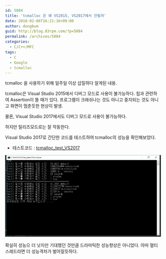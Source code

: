 ```yaml
---
id: 5084
title: 'tcmalloc 은 왜 VS2015, VS2017에서 안될까'
date: 2018-02-06T16:21:16+09:00
author: dongbum
guid: http://blog.83rpm.com/?p=5084
permalink: /archives/5084
categories:
  - C/C++/MFC
tags:
  - C
  - Google
  - tcmalloc
---
```

tcmalloc 을 사용하기 위해 일주일 이상 삽질하다 알게된 내용.

tcmalloc은 Visual Studio 2015에서 디버그 모드로 사용이 불가능하다. 힙과 관련하여 Assertion이 뜰 때가 있다. 프로그램이 크래쉬나는 것도 아니고 중지되는 것도 아니고 화면이 멈춘듯한 현상이 발생.

물론, Visual Studio 2017에서도 디버그 모드로 사용이 불가능하다.

하지만 릴리즈모드로는 잘 작동한다.

Visual Studio 2017로 간단한 코드를 테스트하여 tcmalloc의 성능을 확인해보았다.

* 테스트코드 : [tcmalloc_test_VS2017](https://blog.dongbumkim.com/wp-content/uploads/2018/02/tcmalloc_test_VS2017.zip)

![](/assets/images/tcmalloc-test.png)

확실히 성능으 더 낫지만 기대했던 것만큼 드라마틱한 성능향상은 아니었다. 아마 멀티스레드라면 더 성능격차가 벌어질듯하다.
